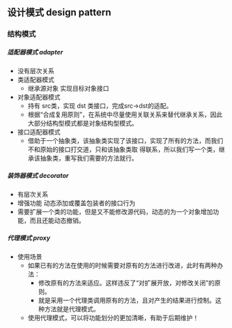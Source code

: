 ## 设计模式 design pattern

### 结构模式

##### 适配器模式 adapter
  * 没有层次关系
  * 类适配器模式
    * 继承源对象 实现目标对象接口
  * 对象适配器模式
    * 持有 src类，实现 dst 类接口，完成src->dst的适配。
    * 根据“合成复用原则”，在系统中尽量使用关联关系来替代继承关系，因此大部分结构型模式都是对象结构型模式。
  * 接口适配器模式
    * 借助于一个抽象类，该抽象类实现了该接口，实现了所有的方法，而我们不和原始的接口打交道，只和该抽象类取
      得联系，所以我们写一个类，继承该抽象类，重写我们需要的方法就行。
##### 装饰器模式 decorator
  * 有层次关系
  * 增强功能 动态添加或覆盖包装者的接口行为
  * 需要扩展一个类的功能，但是又不能修改源代码，动态的为一个对象增加功能，而且还能动态撤销。
  
##### 代理模式 proxy 

  * 使用场景
    * 如果已有的方法在使用的时候需要对原有的方法进行改进，此时有两种办法：
      * 修改原有的方法来适应。这样违反了“对扩展开放，对修改关闭”的原则。
      * 就是采用一个代理类调用原有的方法，且对产生的结果进行控制。这种方法就是代理模式。
    * 使用代理模式，可以将功能划分的更加清晰，有助于后期维护！